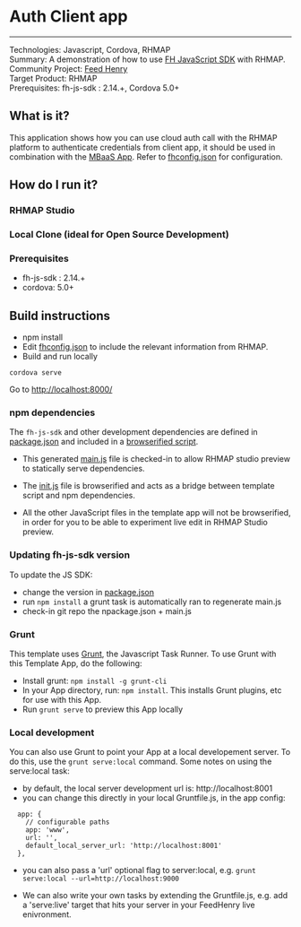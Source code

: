 # Auth Client app
---------
Technologies: Javascript, Cordova, RHMAP   
Summary: A demonstration of how to use [FH JavaScript SDK](https://github.com/feedhenry/fh-js-sdk) with RHMAP.   
Community Project: [Feed Henry](http://feedhenry.org)   
Target Product: RHMAP   
Prerequisites: fh-js-sdk : 2.14.+, Cordova 5.0+   

## What is it?

This application shows how you can use cloud auth call with the RHMAP platform to authenticate credentials from client app, it should be used in combination with the [MBaaS App](https://github.com/srinivasa-vasu/rhmap-auth-mbaas/tree/master/MBaaS-App). Refer to [fhconfig.json](www/fhconfig.json) for configuration.

## How do I run it?  

### RHMAP Studio

### Local Clone (ideal for Open Source Development)

###  Prerequisites  
 * fh-js-sdk : 2.14.+
 * cordova: 5.0+

## Build instructions
 * npm install
 * Edit [fhconfig.json](www/fhconfig.json) to include the relevant information from RHMAP.  
 * Build and run locally
```
cordova serve  
```
Go to [http://localhost:8000/](http://localhost:8000/)

### npm dependencies
The `fh-js-sdk` and other development dependencies are defined in [package.json](package.json) and included in a [browserified script](www/main.js).

* This generated [main.js](www/main.js) file is checked-in to allow RHMAP studio preview to statically serve dependencies.

* The [init.js](www/js/init.js) file is browserified and acts as a bridge between template script and npm dependencies. 

* All the other JavaScript files in the template app will not be browserified, in order for you to be able to experiment live edit in RHMAP Studio preview.

### Updating fh-js-sdk version
To update the JS SDK:
- change the version in [package.json](package.json)
- run `npm install` a grunt task is automatically ran to regenerate main.js
- check-in git repo the npackage.json + main.js

### Grunt

This template uses [Grunt](http://gruntjs.com/), the Javascript Task Runner. To use Grunt with this Template App, do the following:

* Install grunt: ```npm install -g grunt-cli```
* In your App directory, run: ```npm install```. This installs Grunt plugins, etc for use with this App.
* Run ```grunt serve``` to preview this App locally


### Local development

You can also use Grunt to point your App at a local developement server. To do this, use the ```grunt serve:local``` command. Some notes on using the serve:local task:

* by default, the local server development url is: http://localhost:8001
* you can change this directly in your local Gruntfile.js, in the app config:

```
  app: {
    // configurable paths
    app: 'www',
    url: '',
    default_local_server_url: 'http://localhost:8001'
  },
```

* you can also pass a 'url' optional flag to server:local, e.g. ```grunt serve:local --url=http://localhost:9000```

* We can also write your own tasks by extending the Gruntfile.js, e.g. add a 'serve:live' target that hits your server in your FeedHenry live enivronment.





